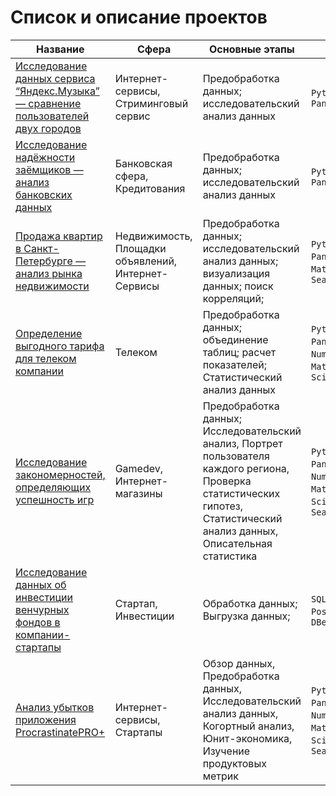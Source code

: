 # Список и описание проектов

|Название   	|Сфера   	|Основные этапы   	|Стек   	|
|---	|---	|---	|---	|
|[Исследование данных сервиса “Яндекс.Музыка” — сравнение пользователей двух городов](https://github.com/BlackAkcel/Yandex.Praktikum/blob/main/Yandex.Music/yandex_music.ipynb)   	|Интернет-сервисы, Стриминговый сервис   	|Предобработка данных; исследовательский анализ данных   	|`Python`, `Pandas`   	|
|[Исследование надёжности заёмщиков — анализ банковских данных](https://github.com/BlackAkcel/Yandex.Praktikum/blob/main/Analysis%20of%20bank%20data/bank.ipynb)   	|Банковская сфера, Кредитования  	|Предобработка данных; исследовательский анализ данных   	|`Python`, `Pandas`   	|
|[Продажа квартир в Санкт-Петербурге — анализ рынка недвижимости](https://github.com/BlackAkcel/Yandex.Praktikum/blob/main/Real%20estate%20market%20analysis/apartments.ipynb) |Недвижимость, Площадки объявлений, Интернет-Сервисы |Предобработка данных; исследовательский анализ данных; визуализация данных; поиск корреляций; |`Python`, `Pandas`, `Matplotlib`, `Seaborn` |
|[Определение выгодного тарифа для телеком компании](https://github.com/BlackAkcel/Yandex.Praktikum/blob/main/Stat/stat.ipynb)   	|Телеком   	|Предобработка данных; объединение таблиц; расчет показателей; Статистический анализ данных   	|`Python`, `Pandas`, `NumPy`, `Matplotlib`, `SciPy`   	|
[Исследование закономерностей, определяющих успешность игр](https://github.com/BlackAkcel/Yandex.Praktikum/blob/main/Games/games.ipynb)   	|Gamedev, Интернет-магазины   	|Предобработка данных; Исследовательский анализ, Портрет пользователя каждого региона, Проверка статистических гипотез, Статистический анализ данных, Описательная статистика   	|`Python`, `Pandas`, `NumPy`, `Matplotlib`, `SciPy`, `Seaborn`   	|
[Исследование данных об инвестиции венчурных фондов в компании-стартапы](https://github.com/BlackAkcel/Yandex.Praktikum/blob/main/SQL_1/sql_project_1.sql)   	|Стартап, Инвестиции   	|Обработка данных; Выгрузка данных;   	|`SQL`, `PostgreSQL`, `DBeaver`   	|
[Анализ убытков приложения ProcrastinatePRO+](https://github.com/BlackAkcel/Yandex.Praktikum/blob/main/Analysis%20of%20business%20indicators/analiz.ipynb)	|Интернет-сервисы, Стартапы |Обзор данных, Предобработка данных, Исследовательский анализ данных, Когортный анализ, Юнит-экономика, Изучение продуктовых метрик	| `Python`, `Pandas`, `NumPy`, `Matplotlib`, `SciPy`, `Seaborn`|
